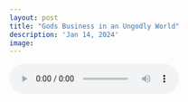 ```yaml
---
layout: post
title: "Gods Business in an Ungodly World"
description: 'Jan 14, 2024'
image:
---
```


<audio controls>
  <source src="assets/audio/fbc_2024-01-14_sermon.mp3" type="audio/mp3">
Your browser does not support the audio element.
</audio>
